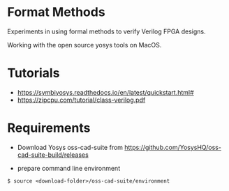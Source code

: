 # Format Methods

Experiments in using formal methods to verify Verilog FPGA designs.

Working with the open source yosys tools on MacOS.

# Tutorials
- https://symbiyosys.readthedocs.io/en/latest/quickstart.html#
- https://zipcpu.com/tutorial/class-verilog.pdf

# Requirements

- Download Yosys oss-cad-suite from https://github.com/YosysHQ/oss-cad-suite-build/releases

- prepare command line environment
```
$ source <download-folder>/oss-cad-suite/environment
```